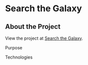 # Search the Galaxy

## About the Project

View the project at [Search the Galaxy](https://search-the-galaxy-portfolio.onrender.com/).

Purpose

Technologies

